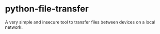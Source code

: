 # python-file-transfer
A very simple and insecure tool to transfer files between devices on a local network.
